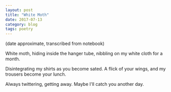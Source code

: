 ```yaml
---
layout: post
title: "White Moth"
date: 2017-07-13
category: blog
tags: poetry
---
```


(date approximate, transcribed from notebook)

White moth,
hiding inside the hanger tube,
nibbling on my white cloth
for a month.

Disintegrating my shirts
as you become sated.
A flick of your wings,
and my trousers become your lunch.

Always twittering,
getting away.
Maybe I'll catch you
another day.
